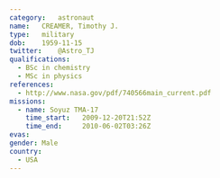 ```yaml
---
category:	astronaut
name:	CREAMER, Timothy J.
type:	military
dob:	1959-11-15
twitter:	@Astro_TJ
qualifications:
  - BSc in chemistry
  - MSc in physics
references:
  - http://www.nasa.gov/pdf/740566main_current.pdf
missions:
  - name: Soyuz TMA-17
    time_start:   2009-12-20T21:52Z
    time_end:     2010-06-02T03:26Z
evas:
gender:	Male
country:
  - USA
---
```

